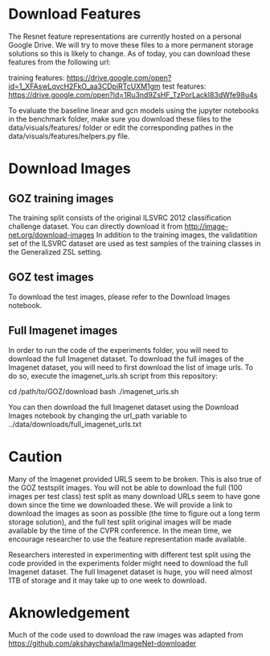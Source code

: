# Download Features

The Resnet feature representations are currently hosted on a personal Google Drive.
We will try to move these files to a more permanent storage solutions so this is likely to change.
As of today, you can download these features from the following url:

training features: https://drive.google.com/open?id=1_XFAswLqvcH2FkO_aa3CDpiRTcUXM1gm
test features: https://drive.google.com/open?id=1Ru3nd9ZsHF_TzPorLackI83dWfe98u4s

To evaluate the baseline linear and gcn models using the jupyter notebooks in the benchmark folder, make sure you download these files to the data/visuals/features/ folder or edit the corresponding pathes in the  data/visuals/features/helpers.py file.

# Download Images

## GOZ training images

The training split consists of the original ILSVRC 2012 classification challenge dataset.
You can directly download it from http://image-net.org/download-images
In addition to the training images, the validatition set of the ILSVRC dataset are used as test samples of the training classes in the Generalized ZSL setting.

## GOZ test images

To download the test images, please refer to the Download Images notebook.

## Full Imagenet images

In order to run the code of the experiments folder, you will need to download the full Imagenet dataset.
To download the full images of the Imagenet dataset, you will need to first download the list of image urls.
To do so, execute the  imagenet_urls.sh script from this repository:

cd /path/to/GOZ/download
bash ./imagenet_urls.sh

You can then download the full Imagenet dataset using the Download Images notebook by changing the url_path variable to ../data/downloads/full_imagenet_urls.txt

# Caution

Many of the Imagenet provided URLS seem to be broken.
This is also true of the GOZ testsplit images. 
You will not be able to download the full (100 images per test class) test split as many download URLs seem to have gone down since the time we downloaded these.
We will provide a link to download the images as soon as possible (the time to figure out a long term storage solution), and the full test split original images will be made available by the time of the CVPR conference. In the mean time, we encourage researcher to use the feature representation made available.

Researchers interested in experimenting with different test split using the code provided in the experiments folder might need to download the full Imagenet dataset.
The full Imagenet dataset is huge, you will need almost 1TB of storage and it may take up to one week to download.

# Aknowledgement

Much of the code used to download the raw images was adapted from https://github.com/akshaychawla/ImageNet-downloader